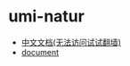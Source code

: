 # umi-natur

<!-- [![NPM version](https://img.shields.io/npm/v/umi-natur.svg?style=flat)](https://npmjs.org/package/umi-natur) [![NPM downloads](http://img.shields.io/npm/dm/umi-natur.svg?style=flat)](https://npmjs.org/package/umi-natur) -->

- [中文文档(无法访问试试翻墙)](https://www.empty916.site/zh/umi-natur/)
- [document](https://www.empty916.site/umi-natur/)
